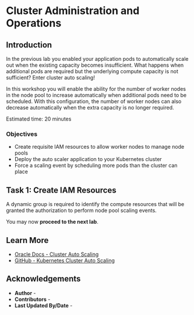 # Cluster Administration and Operations

## Introduction

In the previous lab you enabled your application pods to automatically scale out when the existing capacity becomes insufficient. What happens when additional pods are required but the underlying compute capacity is not sufficient? Enter cluster auto scaling!

In this workshop you will enable the ability for the number of worker nodes in the node pool to increase automatically when additional pods need to be scheduled. With this configuration, the number of worker nodes can also decrease automatically when the extra capacity is no longer required.

Estimated time: 20 minutes

### Objectives

* Create requisite IAM resources to allow worker nodes to manage node pools
* Deploy the auto scaler application to your Kubernetes cluster
* Force a scaling event by scheduling more pods than the cluster can place

## Task 1: Create IAM Resources
A dynamic group is required to identify the compute resources that will be granted the authorization to perform node pool scaling events.

You may now **proceed to the next lab**.

## Learn More

* [Oracle Docs - Cluster Auto Scaling](https://docs.oracle.com/en-us/iaas/Content/ContEng/Tasks/contengusingclusterautoscaler.htm)
* [GitHub - Kubernetes Cluster Auto Scaling](https://github.com/kubernetes/autoscaler/tree/master/cluster-autoscaler)

## Acknowledgements

* **Author** - 
* **Contributors** -
* **Last Updated By/Date** - 